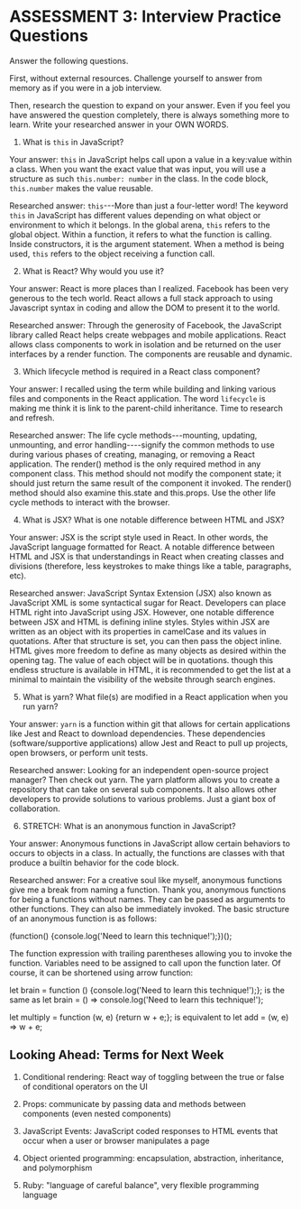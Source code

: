 # ASSESSMENT 3: Interview Practice Questions

Answer the following questions.

First, without external resources. Challenge yourself to answer from memory as if you were in a job interview.

Then, research the question to expand on your answer. Even if you feel you have answered the question completely, there is always something more to learn. Write your researched answer in your OWN WORDS.


1. What is `this` in JavaScript?

  Your answer: `this` in JavaScript helps call upon a value in a key:value within a class. When you want the exact value that was input, you will use a structure as such `this.number: number` in the class. In the code block, `this.number` makes the value reusable.

  Researched answer: `this`---More than just a four-letter word! The keyword `this` in JavaScript has different values depending on what object or environment to which it belongs. In the global arena, `this` refers to the global object. Within a function, it refers to what the function is calling. Inside constructors, it is the argument statement. When a method is being used, `this` refers to the object receiving a function call.



2. What is React? Why would you use it?

  Your answer: React is more places than I realized. Facebook has been very generous to the tech world. React allows a full stack approach to using Javascript syntax in coding and allow the DOM to present it to the world.

  Researched answer: Through the generosity of Facebook, the JavaScript library called React helps create webpages and mobile applications. React allows class components to work in isolation and be returned on the user interfaces by a render function. The components are reusable and dynamic.



3. Which lifecycle method is required in a React class component?

  Your answer: I recalled using the term while building and linking various files and components in the React application. The word `lifecycle` is making me think it is link to the parent-child inheritance. Time to research and refresh.

  Researched answer: The life cycle methods---mounting, updating, unmounting, and error handling----signify the common methods to use during various phases of creating, managing, or removing a React application. The render() method is the only required method in any component class. This method should not modify the component state; it should just return the same result of the component it invoked. The render() method should also examine this.state and this.props. Use the other life cycle methods to interact with the browser.



4. What is JSX? What is one notable difference between HTML and JSX?

  Your answer: JSX is the script style used in React. In other words, the JavaScript language formatted for React. A notable difference between HTML and JSX is that understandings in React when creating classes and divisions (therefore, less keystrokes to make things like a table, paragraphs, etc).

  Researched answer: JavaScript Syntax Extension (JSX) also known as JavaScript XML is some syntactical sugar for React. Developers can place HTML right into JavaScript using JSX. However, one notable difference between JSX and HTML is defining inline styles. Styles within JSX are written as an object with its properties in camelCase and its values in quotations. After that structure is set, you can then pass the object inline. HTML gives more freedom to define as many objects as desired within the opening tag. The value of each object will be in quotations. though this endless structure is available in HTML, it is recommended to get the list at a minimal to maintain the visibility of the website through search engines.



5. What is yarn? What file(s) are modified in a React application when you run yarn?

  Your answer: `yarn` is a function within git that allows for certain applications like Jest and React to download dependencies. These dependencies (software/supportive applications) allow Jest and React to pull up projects, open browsers, or perform unit tests.

  Researched answer: Looking for an independent open-source project manager? Then check out yarn. The yarn platform allows you to create a repository that can take on several sub components. It also allows other developers to provide solutions to various problems. Just a giant box of collaboration.



6. STRETCH: What is an anonymous function in JavaScript?

  Your answer: Anonymous functions in JavaScript allow certain behaviors to occurs to objects in a class. In actually, the functions are classes with that produce a builtin behavior for the code block.

  Researched answer: For a creative soul like myself, anonymous functions give me a break from naming a function. Thank you, anonymous functions for being a functions without names. They can be passed as arguments to other functions. They can also be immediately invoked. The basic structure of an anonymous function is as follows:

  (function() {console.log('Need to learn this technique!');})();

  The function expression with trailing parentheses allowing you to invoke the function. Variables need to be assigned to call upon the function later. Of course, it can be shortened using arrow function:

  let brain = function () {console.log('Need to learn this technique!');}; is the same as
  let brain = () => console.log('Need to learn this technique!');

  let multiply = function (w, e) {return w + e;}; is equivalent to
  let add = (w, e)  => w + e;
## Looking Ahead: Terms for Next Week

1. Conditional rendering: React way of toggling between the true or false of conditional operators on the UI

2. Props: communicate by passing data and methods between components (even nested components)

3. JavaScript Events: JavaScript coded responses to HTML events that occur when a user or browser manipulates a page

4. Object oriented programming: encapsulation, abstraction, inheritance, and polymorphism

5. Ruby: "language of careful balance", very flexible programming language
